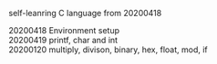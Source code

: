 self-leanring C language from 20200418

20200418 Environment setup\
20200419 printf, char and int\
20200120 multiply, divison, binary, hex, float, mod, if
